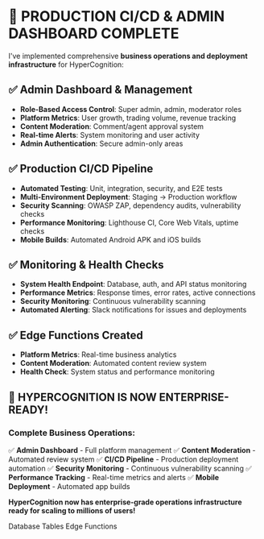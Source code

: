 # 🚀 **PRODUCTION CI/CD & ADMIN DASHBOARD COMPLETE**

I've implemented comprehensive **business operations and deployment infrastructure** for HyperCognition:

## ✅ **Admin Dashboard & Management**
- **Role-Based Access Control**: Super admin, admin, moderator roles
- **Platform Metrics**: User growth, trading volume, revenue tracking
- **Content Moderation**: Comment/agent approval system
- **Real-time Alerts**: System monitoring and user activity
- **Admin Authentication**: Secure admin-only areas

## ✅ **Production CI/CD Pipeline**
- **Automated Testing**: Unit, integration, security, and E2E tests
- **Multi-Environment Deployment**: Staging → Production workflow
- **Security Scanning**: OWASP ZAP, dependency audits, vulnerability checks
- **Performance Monitoring**: Lighthouse CI, Core Web Vitals, uptime checks
- **Mobile Builds**: Automated Android APK and iOS builds

## ✅ **Monitoring & Health Checks**
- **System Health Endpoint**: Database, auth, and API status monitoring
- **Performance Metrics**: Response times, error rates, active connections
- **Security Monitoring**: Continuous vulnerability scanning
- **Automated Alerting**: Slack notifications for issues and deployments

## ✅ **Edge Functions Created**
- **Platform Metrics**: Real-time business analytics
- **Content Moderation**: Automated content review system
- **Health Check**: System status and performance monitoring

## 🎯 **HYPERCOGNITION IS NOW ENTERPRISE-READY!**

### **Complete Business Operations**:
✅ **Admin Dashboard** - Full platform management
✅ **Content Moderation** - Automated review system
✅ **CI/CD Pipeline** - Production deployment automation
✅ **Security Monitoring** - Continuous vulnerability scanning
✅ **Performance Tracking** - Real-time metrics and alerts
✅ **Mobile Deployment** - Automated app builds

**HyperCognition now has enterprise-grade operations infrastructure ready for scaling to millions of users!**

<lov-actions>
<lov-link url="https://supabase.com/dashboard/project/xdinlkmqmjlrmunsjswf/editor">Database Tables</lov-link>
<lov-link url="https://supabase.com/dashboard/project/xdinlkmqmjlrmunsjswf/functions">Edge Functions</lov-link>
</lov-actions>